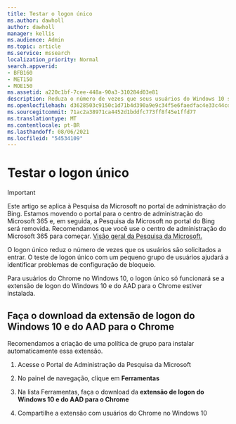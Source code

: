 ```yaml
---
title: Testar o logon único
ms.author: dawholl
author: dawholl
manager: kellis
ms.audience: Admin
ms.topic: article
ms.service: mssearch
localization_priority: Normal
search.appverid:
- BFB160
- MET150
- MOE150
ms.assetid: a220c1bf-7cee-448a-90a3-310284d03e81
description: Reduza o número de vezes que seus usuários do Windows 10 são solicitados a entrar no Microsoft Search e no Office 365
ms.openlocfilehash: d3628503c9150c1d71b4d390a9e9c34f5e6faedfac4e33c44cdd038f90d591d0
ms.sourcegitcommit: 71ac2a38971ca4452d1bddfc773ff8f45e1ffd77
ms.translationtype: MT
ms.contentlocale: pt-BR
ms.lasthandoff: 08/06/2021
ms.locfileid: "54534109"
---
```

# <a name="test-single-sign-on"></a>Testar o logon único

> [!IMPORTANT]
> Este artigo se aplica à Pesquisa da Microsoft no portal de administração do Bing. Estamos movendo o portal para o centro de administração do Microsoft 365 e, em seguida, a Pesquisa da Microsoft no portal do Bing será removida. Recomendamos que você use o centro de administração do Microsoft 365 para começar. [Visão geral da Pesquisa da Microsoft.](overview-microsoft-search.md)
    
O logon único reduz o número de vezes que os usuários são solicitados a entrar. O teste de logon único com um pequeno grupo de usuários ajudará a identificar problemas de configuração de bloqueio. 
  
Para usuários do Chrome no Windows 10, o logon único só funcionará se a extensão de logon do Windows 10 e do AAD para o Chrome estiver instalada. 
  
## <a name="download-the-windows-10-and-aad-sign-in-extension-for-chrome"></a>Faça o download da extensão de logon do Windows 10 e do AAD para o Chrome

Recomendamos a criação de uma política de grupo para instalar automaticamente essa extensão.
  
1. Acesse o Portal de Administração da Pesquisa da Microsoft
    
2. No painel de navegação, clique em **Ferramentas**
    
3. Na lista Ferramentas, faça o download da **extensão de logon do Windows 10 e do AAD para o Chrome**
    
4. Compartilhe a extensão com usuários do Chrome no Windows 10

  

